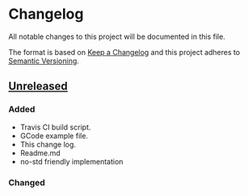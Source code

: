 # Changelog
All notable changes to this project will be documented in this file.

The format is based on [Keep a Changelog](http://keepachangelog.com/en/1.0.0/)
and this project adheres to [Semantic Versioning](http://semver.org/spec/v2.0.0.html).

## [Unreleased]
### Added
- Travis CI build script.
- GCode example file.
- This change log.
- Readme.md
- no-std friendly implementation

### Changed

[Unreleased]: https://github.com/ithinuel/gcode-rs/tree/no_std
